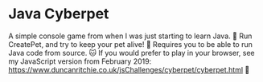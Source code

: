 # Java Cyberpet
A simple console game from when I was just starting to learn Java. 🐹 Run CreatePet, and try to keep your pet alive! 🦜 Requires you to be able to run Java code from source. 🐱 If you would prefer to play in your browser, see my JavaScript version from February 2019: https://www.duncanritchie.co.uk/jsChallenges/cyberpet/cyberpet.html 🐶
